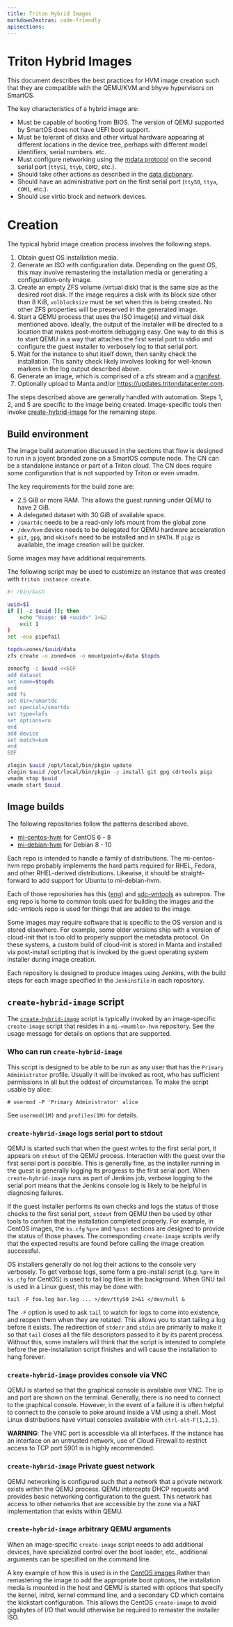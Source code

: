 ```yaml
---
title: Triton Hybrid Images
markdown2extras: code-friendly
apisections:
---
```

<!--
    This Source Code Form is subject to the terms of the Mozilla Public
    License, v. 2.0. If a copy of the MPL was not distributed with this
    file, You can obtain one at http://mozilla.org/MPL/2.0/.
-->

<!--
    Copyright 2020 Joyent, Inc.
    Copyright 2024 MNX Cloud, Inc.
-->

# Triton Hybrid Images

This document describes the best practices for HVM image creation such that they
are compatible with the QEMU/KVM and bhyve hypervisors on SmartOS.

The key characteristics of a hybrid image are:

- Must be capable of booting from BIOS.  The version of QEMU supported by
  SmartOS does not have UEFI boot support.
- Must be tolerant of disks and other virtual hardware appearing at different
  locations in the device tree, perhaps with different model identifiers, serial
  numbers. etc.
- Must configure networking using the [mdata
  protocol](https://eng.tritondatacenter.com/mdata/protocol.html) on the second serial
  port (`ttyS1`, `ttyb`, `COM2`, etc.).
- Should take other actions as described in the [data
  dictionary](https://eng.tritondatacenter.com/mdata/datadict.html).
- Should have an administrative port on the first serial port (`ttyS0`, `ttya`,
  `COM1`, etc.).
- Should use virtio block and network devices.


# Creation

The typical hybrid image creation process involves the following steps.

1. Obtain guest OS installation media.
2. Generate an ISO with configuration data.  Depending on the guest OS, this may
   involve remastering the installation media or generating a configuration-only
   image.
3. Create an empty ZFS volume (virtual disk) that is the same size as the
   desired root disk.  If the image requires a disk with its block size other
   than 8 KiB, `volblocksize` must be set when this is being created.  No other
   ZFS properties will be preserved in the generated image.
4. Start a QEMU process that uses the ISO image(s) and virtual disk mentioned
   above.  Ideally, the output of the installer will be directed to a location
   that makes post-mortem debugging easy.  One way to do this is to start QEMU
   in a way that attaches the first serial port to stdio and configure the guest
   installer to verbosely log to that serial port.
5. Wait for the instance to shut itself down, then sanity check the
   installation.  This sanity check likely involves looking for well-known
   markers in the log output described above.
6. Generate an image, which is comprised of a zfs stream and a
   [manifest](https://github.com/TritonDataCenter/sdc-imgapi/blob/master/docs/index.md#image-manifests).
7. Optionally upload to Manta and/or https://updates.tritondatacenter.com.

The steps described above are generally handled with automation.  Steps 1, 2,
and 5 are specific to the image being created.  Image-specific tools then invoke
[create-hybrid-image](../tools/create-hybrid-image) for the remaining steps.


## Build environment

The image build automation discussed in the sections that flow is designed to
run in a joyent branded zone on a SmartOS compute node.  The CN can be a
standalone instance or part of a Triton cloud.  The CN does require some
configuration that is not supported by Triton or even vmadm.

The key requirements for the build zone are:

- 2.5 GiB or more RAM.  This allows the guest running under QEMU to have 2 GiB.
- A delegated dataset with 30 GiB of available space.
- `/smartdc` needs to be a read-only lofs mount from the global zone
- `/dev/kvm` device needs to be delegated for QEMU hardware acceleration
- `git`, `gpg`, and `mkisofs` need to be installed and in `$PATH`.  If `pigz` is
  available, the image creation will be quicker.

Some images may have additional requirements.

The following script may be used to customize an instance that was created with
`triton instance create`.

```bash
#! /bin/bash

uuid=$1
if [[ -z $uuid ]]; then
	echo "Usage: $0 <uuid>" 1>&2
	exit 1
}
set -euo pipefail

topds=zones/$uuid/data
zfs create -o zoned=on -o mountpoint=/data $topds

zonecfg -z $uuid <<EOF
add dataset
set name=$topds
end
add fs
set dir=/smartdc
set special=/smartds
set type=lofs
set options=ro
end
add device
set match=kvm
end
EOF

zlogin $uuid /opt/local/bin/pkgin update
zlogin $uuid /opt/local/bin/pkgin -y install git gpg cdrtools pigz
vmadm stop $uuid
vmadm start $uuid
```


## Image builds

The following repositories follow the patterns described above.

* [mi-centos-hvm](https://github.com/TritonDataCenter/mi-centos-hvm) for CentOS 6 - 8
* [mi-debian-hvm](https://github.com/TritonDataCenter/mi-debian-hvm) for Debian 8 - 10

Each repo is intended to handle a family of distributions.  The mi-centos-hvm
repo probably implements the hard parts required for RHEL, Fedora, and other
RHEL-derived distributions.  Likewise, it should be straight-forward to add
support for Ubuntu to  mi-debian-hvm.

Each of those repositories has this ([eng](https://github.com/TritonDataCenter/eng)) and
[sdc-vmtools](https://github.com/TritonDataCenter/sdc-vmtools) as subrepos.  The eng repo
is home to common tools used for building the images and the sdc-vmtools repo
is used for things that are added to the image.

Some images may require software that is specific to the OS version and is
stored elsewhere.  For example, some older versions ship with a version of
cloud-init that is too old to properly support the metadata protocol.  On these
systems, a custom build of cloud-init is stored in Manta and installed via
post-install scripting that is invoked by the guest operating system installer
during image creation.

Each repository is designed to produce images using Jenkins, with the build
steps for each image specified in the `Jenkinsfile` in each repository.


## `create-hybrid-image` script

The [`create-hybrid-image`](../tools/create-hybrid-image) script is typically
invoked by an image-specific `create-image` script that resides in a
`mi-<mumble>-hvm` repository.  See the usage message for details on options that
are supported.


### Who can run `create-hybrid-image`

This script is designed to be able to be run as any user that has the `Primary
Administrator` profile.  Usually it will be invoked as root, who has sufficient
permissions in all but the oddest of circumstances.  To make the script usable
by alice:

```
# usermod -P 'Primary Administrator' alice
```

See `usermod(1M)` and `profiles(1M)` for details.


### `create-hybrid-image` logs serial port to stdout

QEMU is started such that when the guest writes to the first serial port, it
appears on `stdout` of the QEMU process.  Interaction with the guest over the
first serial port is possible.  This is generally fine, as the installer running
in the guest is generally logging its progress to the first serial port.  When
`create-hybrid-image` runs as part of Jenkins job, verbose logging to the serial
port means that the Jenkins console log is likely to be helpful in diagnosing
failures.

If the guest installer performs its own checks and logs the status of those
checks to the first serial port, `stdout` from QEMU then be used by other tools
to confirm that the installation completed properly.  For example, in CentOS
images, the `ks.cfg` `%pre` and `%post` sections are designed to provide the
status of those phases.  The corresponding `create-image` scripts verify that
the expected results are found before calling the image creation successful.

OS installers generally do not log their actions to the console very verbosely.
To get verbose logs, some form a pre-install script (e.g. `%pre` in `ks.cfg` for
CentOS) is used to tail log files in the background.  When GNU tail is used in a
Linux guest, this may be done with:

```
tail -F foo.log bar.log ... >/dev/ttyS0 2>&1 </dev/null &
```

The `-F` option is used to ask `tail` to watch for logs to come into existence,
and reopen them when they are rotated.  This allows you to start tailing a log
before it exists.  The redirection of `stderr` and `stdin` are primarily to make
it so that `tail` closes all the file descriptors passed to it by its parent
process.  Without this, some installers will think that the script is intended
to complete before the pre-installation script finishes and will cause the
installation to hang forever.


### `create-hybrid-image` provides console via VNC

QEMU is started so that the graphical console is available over VNC.  The ip and
port are shown on the terminal.  Generally, there is no need to connect to the
graphical console.  However, in the event of a failure it is often helpful to
connect to the console to poke around inside a VM using a shell.  Most Linux
distributions have virtual consoles available with `ctrl-alt-F{1,2,3}`.

**WARNING**: The VNC port is accessible via all interfaces.  If the instance has
an interface on an untrusted network, use of Cloud Firewall to restrict access
to TCP port 5901 is is highly recommended.


### `create-hybrid-image` Private guest network

QEMU networking is configured such that a network that a private network exists
within the QEMU process.  QEMU intercepts DHCP requests and provides basic
networking configuration to the guest.  This network has access to other
networks that are accessible by the zone via a NAT implementation that exists
within QEMU.


### `create-hybrid-image` arbitrary QEMU arguments

When an image-specific `create-image` script needs to add additional devices,
have specialized control over the boot loader, etc., additional arguments can be
specified on the command line.

A key example of how this is used is in the [CentOS
images](https://github.com/TritonDataCenter/mi-centos-hvm/blob/master/create-image).Rather
than remastering the image to add the appropriate boot options, the installation
media is mounted in the host and QEMU is started with options that specify the
kernel, initrd, kernel command line, and a secondary CD which contains the
kickstart configuration.  This allows the CentOS `create-image` to avoid
gigabytes of I/O that would otherwise be required to remaster the installer ISO.
